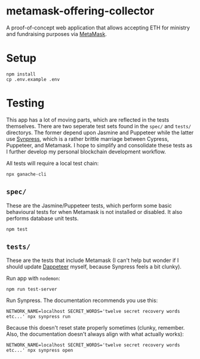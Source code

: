 metamask-offering-collector
===========================

A proof-of-concept web application that allows accepting ETH for ministry and fundraising purposes via [MetaMask](https://metamask.io/).

# Setup

```
npm install
cp .env.example .env
```

# Testing

This app has a lot of moving parts, which are reflected in the tests themselves. There are two seperate test sets found in the `spec/` and `tests/` directorys. The former depend upon Jasmine and Puppeteer while the latter use [Synpress](https://github.com/Synthetixio/synpress), which is a rather brittle marriage between Cypress, Puppeteer, and Metamask. I hope to simplify and consolidate these tests as I further develop my personal blockchain development workflow.

All tests will require a local test chain:

```
npx ganache-cli
```

## `spec/`

These are the Jasmine/Puppeteer tests, which perform some basic behavioural tests for when Metamask is not installed or disabled. It also performs database unit tests.

```
npm test
```

## `tests/`

These are the tests that include Metamask (I can't help but wonder if I should update [Dappeteer](https://github.com/decentraland/dappeteer) myself, because Synpress feels a bit clunky).

Run app with `nodemon`:

```
npm run test-server
```

Run Synpress. The documentation recommends you use this:

```
NETWORK_NAME=localhost SECRET_WORDS='twelve secret recovery words etc...' npx synpress run
```

Because this doesn't reset state properly sometimes (clunky, remember. Also, the documentation doesn't always align with what actually works):

```
NETWORK_NAME=localhost SECRET_WORDS='twelve secret recovery words etc...' npx synpress open
```


